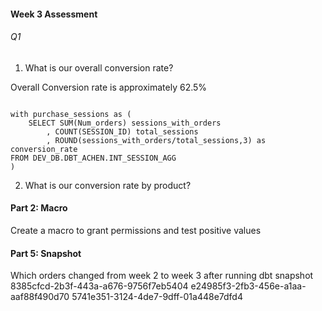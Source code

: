 #### Week 3 Assessment 

###### Q1 

1. What is our overall conversion rate?

Overall Conversion rate is approximately 62.5%

```

with purchase_sessions as (
    SELECT SUM(Num_orders) sessions_with_orders
        , COUNT(SESSION_ID) total_sessions
        , ROUND(sessions_with_orders/total_sessions,3) as conversion_rate
FROM DEV_DB.DBT_ACHEN.INT_SESSION_AGG
)

```


2.  What is our conversion rate by product?

#### Part 2: Macro

Create a macro to grant permissions and test positive values


#### Part 5: Snapshot 

Which orders changed from week 2 to week 3 after running dbt snapshot
8385cfcd-2b3f-443a-a676-9756f7eb5404
e24985f3-2fb3-456e-a1aa-aaf88f490d70
5741e351-3124-4de7-9dff-01a448e7dfd4
